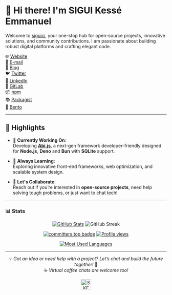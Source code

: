 # 👋 Hi there! I'm **SIGUI Kessé Emmanuel**

Welcome to [siguici](https://github.com/siguici), your one-stop hub for open-source projects, innovative solutions, and community contributions. I am passionate about building robust digital platforms and crafting elegant code.

🌐 [Website](https://siguici.deno.dev)  
📧 [E-mail](mailto:siguici@proton.me)  
📝 [Blog](https://dev.to/siguici)  
🐦 [Twitter](https://x.com/intent/follow?screen_name=siguici)  
🔗 [LinkedIn](https://linkedin.com/in/siguici)  
🦊 [GitLab](https://gitlab.com/siguici)  
📦 [npm](https://npmjs.org/~siguici)  
📚 [Packagist](https://packagist.org/users/siguici)  
🎨 [Bento](https://bento.me/siguici)

---

## 🌟 Highlights

- 🔭 **Currently Working On**:  
  Developing [**Abi.js**](https://abi.js.org), a next-gen framework developer-friendly designed for **Node.js**, **Deno** and **Bun** with **SQLite** support.

- 🌱 **Always Learning**:  
  Exploring innovative front-end frameworks, web optimization, and scalable system design.

- 💬 **Let's Collaborate**:  
  Reach out if you’re interested in **open-source projects**, need help solving tough problems, or just want to chat tech!

---

### 📊 Stats

<div align="center">

[![GitHub Stats](https://github-readme-stats.vercel.app/api?username=siguici&count_private=true&show_icons=true&include_all_commits=true&theme=tokyonight)](https://github.com/siguici)
![GitHub Streak](https://github-readme-streak-stats.herokuapp.com/?user=siguici&card_width=default&theme=tokyonight)

[![committers.top badge](https://user-badge.committers.top/tunisia/siguici.svg)](https://user-badge.committers.top/tunisia/siguici)
[![Profile views](https://komarev.com/ghpvc/?username=siguici)](https://github.com/siguici)

[![Most Used Languages](https://github-readme-stats.vercel.app/api/top-langs/?username=siguici&hide_border=true&layout=donut-vertical&langs_count=10&theme=tokyonight)](https://github.com/siguici)

---

💡 *Got an idea or need help with a project? Let’s chat and build the future together!* 🚀  
☕️ *Virtual coffee chats are welcome too!*

<a href="https://ske.deno.dev" target="__blank" title="Sigui Kessé Emmanuel">
    <img src="https://github.com/siguici/art/blob/HEAD/images/ske-armored.svg" alt="SKE" height="32"/>
</a>
</div>
